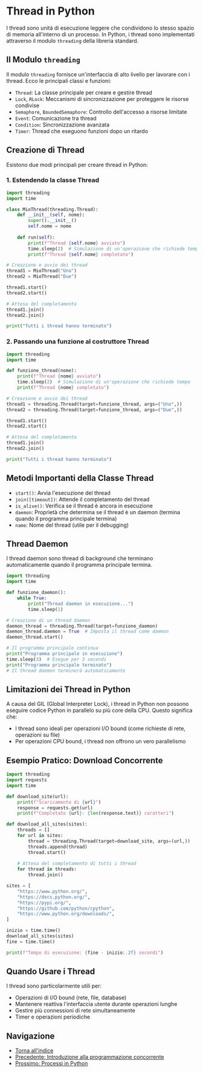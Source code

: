 # Thread in Python

I thread sono unità di esecuzione leggere che condividono lo stesso spazio di memoria all'interno di un processo. In Python, i thread sono implementati attraverso il modulo `threading` della libreria standard.

## Il Modulo `threading`

Il modulo `threading` fornisce un'interfaccia di alto livello per lavorare con i thread. Ecco le principali classi e funzioni:

- `Thread`: La classe principale per creare e gestire thread
- `Lock`, `RLock`: Meccanismi di sincronizzazione per proteggere le risorse condivise
- `Semaphore`, `BoundedSemaphore`: Controllo dell'accesso a risorse limitate
- `Event`: Comunicazione tra thread
- `Condition`: Sincronizzazione avanzata
- `Timer`: Thread che eseguono funzioni dopo un ritardo

## Creazione di Thread

Esistono due modi principali per creare thread in Python:

### 1. Estendendo la classe Thread

```python
import threading
import time

class MioThread(threading.Thread):
    def __init__(self, nome):
        super().__init__()
        self.nome = nome
    
    def run(self):
        print(f"Thread {self.nome} avviato")
        time.sleep(2)  # Simulazione di un'operazione che richiede tempo
        print(f"Thread {self.nome} completato")

# Creazione e avvio dei thread
thread1 = MioThread("Uno")
thread2 = MioThread("Due")

thread1.start()
thread2.start()

# Attesa del completamento
thread1.join()
thread2.join()

print("Tutti i thread hanno terminato")
```

### 2. Passando una funzione al costruttore Thread

```python
import threading
import time

def funzione_thread(nome):
    print(f"Thread {nome} avviato")
    time.sleep(2)  # Simulazione di un'operazione che richiede tempo
    print(f"Thread {nome} completato")

# Creazione e avvio dei thread
thread1 = threading.Thread(target=funzione_thread, args=("Uno",))
thread2 = threading.Thread(target=funzione_thread, args=("Due",))

thread1.start()
thread2.start()

# Attesa del completamento
thread1.join()
thread2.join()

print("Tutti i thread hanno terminato")
```

## Metodi Importanti della Classe Thread

- `start()`: Avvia l'esecuzione del thread
- `join([timeout])`: Attende il completamento del thread
- `is_alive()`: Verifica se il thread è ancora in esecuzione
- `daemon`: Proprietà che determina se il thread è un daemon (termina quando il programma principale termina)
- `name`: Nome del thread (utile per il debugging)

## Thread Daemon

I thread daemon sono thread di background che terminano automaticamente quando il programma principale termina.

```python
import threading
import time

def funzione_daemon():
    while True:
        print("Thread daemon in esecuzione...")
        time.sleep(1)

# Creazione di un thread daemon
daemon_thread = threading.Thread(target=funzione_daemon)
daemon_thread.daemon = True  # Imposta il thread come daemon
daemon_thread.start()

# Il programma principale continua
print("Programma principale in esecuzione")
time.sleep(3)  # Esegue per 3 secondi
print("Programma principale terminato")
# Il thread daemon terminerà automaticamente
```

## Limitazioni dei Thread in Python

A causa del GIL (Global Interpreter Lock), i thread in Python non possono eseguire codice Python in parallelo su più core della CPU. Questo significa che:

- I thread sono ideali per operazioni I/O bound (come richieste di rete, operazioni su file)
- Per operazioni CPU bound, i thread non offrono un vero parallelismo

## Esempio Pratico: Download Concorrente

```python
import threading
import requests
import time

def download_site(url):
    print(f"Scaricamento di {url}")
    response = requests.get(url)
    print(f"Completato {url}: {len(response.text)} caratteri")

def download_all_sites(sites):
    threads = []
    for url in sites:
        thread = threading.Thread(target=download_site, args=(url,))
        threads.append(thread)
        thread.start()
    
    # Attesa del completamento di tutti i thread
    for thread in threads:
        thread.join()

sites = [
    "https://www.python.org/",
    "https://docs.python.org/",
    "https://pypi.org/",
    "https://github.com/python/cpython",
    "https://www.python.org/downloads/",
]

inizio = time.time()
download_all_sites(sites)
fine = time.time()

print(f"Tempo di esecuzione: {fine - inizio:.2f} secondi")
```

## Quando Usare i Thread

I thread sono particolarmente utili per:

- Operazioni di I/O bound (rete, file, database)
- Mantenere reattiva l'interfaccia utente durante operazioni lunghe
- Gestire più connessioni di rete simultaneamente
- Timer e operazioni periodiche

## Navigazione

- [Torna all'indice](../README.md)
- [Precedente: Introduzione alla programmazione concorrente](01-introduzione-concorrenza.md)
- [Prossimo: Processi in Python](03-processi.md)